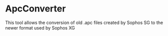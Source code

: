 # ApcConverter
This tool allows the conversion of old .apc files created by Sophos SG to the newer format used by Sophos XG
